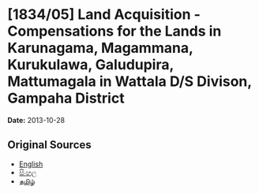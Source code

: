 # [1834/05] Land Acquisition - Compensations for the Lands in Karunagama, Magammana, Kurukulawa, Galudupira, Mattumagala in Wattala D/S Divison, Gampaha District

**Date:** 2013-10-28

## Original Sources

- [English](https://documents.gov.lk/view/extra-gazettes/2013/10/1834-05_E.pdf)
- [සිංහල](https://documents.gov.lk/view/extra-gazettes/2013/10/1834-05_S.pdf)
- [தமிழ்](https://documents.gov.lk/view/extra-gazettes/2013/10/1834-05_T.pdf)
